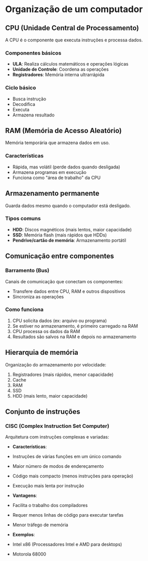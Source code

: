 # Organização de um computador

## CPU (Unidade Central de Processamento)

A CPU é o componente que executa instruções e processa dados.


### Componentes básicos

- **ULA**: Realiza cálculos matemáticos e operações lógicas
- **Unidade de Controle**: Coordena as operações
- **Registradores**: Memória interna ultrarrápida


### Ciclo básico

- Busca instrução
- Decodifica 
- Executa
- Armazena resultado


## RAM (Memória de Acesso Aleatório)

Memória temporária que armazena dados em uso.


### Características

- Rápida, mas volátil (perde dados quando desligada)
- Armazena programas em execução
- Funciona como "área de trabalho" da CPU


## Armazenamento permanente

Guarda dados mesmo quando o computador está desligado.


### Tipos comuns

- **HDD**: Discos magnéticos (mais lentos, maior capacidade)
- **SSD**: Memória flash (mais rápidos que HDDs)
- **Pendrive/cartão de memória**: Armazenamento portátil


## Comunicação entre componentes

### Barramento (Bus)

Canais de comunicação que conectam os componentes:
- Transfere dados entre CPU, RAM e outros dispositivos
- Sincroniza as operações


### Como funciona

1. CPU solicita dados (ex: arquivo ou programa)
2. Se estiver no armazenamento, é primeiro carregado na RAM
3. CPU processa os dados da RAM
4. Resultados são salvos na RAM e depois no armazenamento


## Hierarquia de memória

Organização do armazenamento por velocidade:

1. Registradores (mais rápidos, menor capacidade)
2. Cache 
3. RAM
4. SSD
5. HDD (mais lento, maior capacidade)


## Conjunto de instruções

### CISC (Complex Instruction Set Computer)

Arquitetura com instruções complexas e variadas:

- **Características**:
- Instruções de várias funções em um único comando
- Maior número de modos de endereçamento
- Código mais compacto (menos instruções para operação)
- Execução mais lenta por instrução
  
- **Vantagens**:
- Facilita o trabalho dos compiladores
- Requer menos linhas de código para executar tarefas
- Menor tráfego de memória

- **Exemplos**:
- Intel x86 (Processadores Intel e AMD para desktops)
- Motorola 68000
